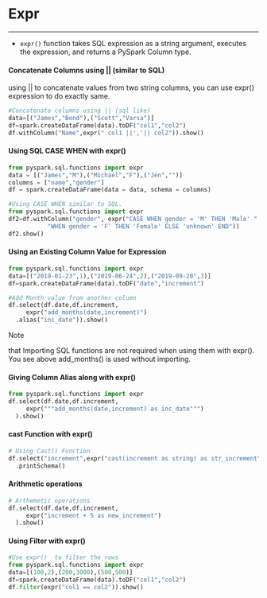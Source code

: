 # Expr

---
* `expr()` function takes SQL expression as a string argument, executes the expression, and returns a PySpark Column type.
#### Concatenate Columns using || (similar to SQL)
using || to concatenate values from two string columns, you can use expr() expression to do exactly same.
```python
#Concatenate columns using || (sql like)
data=[("James","Bond"),("Scott","Varsa")] 
df=spark.createDataFrame(data).toDF("col1","col2") 
df.withColumn("Name",expr(" col1 ||','|| col2")).show()
```
#### Using SQL CASE WHEN with expr()
```python
from pyspark.sql.functions import expr
data = [("James","M"),("Michael","F"),("Jen","")]
columns = ["name","gender"]
df = spark.createDataFrame(data = data, schema = columns)

#Using CASE WHEN similar to SQL.
from pyspark.sql.functions import expr
df2=df.withColumn("gender", expr("CASE WHEN gender = 'M' THEN 'Male' " +
           "WHEN gender = 'F' THEN 'Female' ELSE 'unknown' END"))
df2.show()
```
#### Using an Existing Column Value for Expression
```python
from pyspark.sql.functions import expr
data=[("2019-01-23",1),("2019-06-24",2),("2019-09-20",3)] 
df=spark.createDataFrame(data).toDF("date","increment") 

#Add Month value from another column
df.select(df.date,df.increment,
     expr("add_months(date,increment)")
  .alias("inc_date")).show()
```
>[!Note]
> 
>that Importing SQL functions are not required when using them with expr(). You see above add_months() is used without importing.
#### Giving Column Alias along with expr()
```python
from pyspark.sql.functions import expr
df.select(df.date,df.increment,
     expr("""add_months(date,increment) as inc_date""")
  ).show()
```
#### cast Function with expr()
```python
# Using Cast() Function
df.select("increment",expr("cast(increment as string) as str_increment")) \
  .printSchema()
```
#### Arithmetic operations
```python
# Arthemetic operations
df.select(df.date,df.increment,
     expr("increment + 5 as new_increment")
  ).show()
```
#### Using Filter with expr()
```python
#Use expr()  to filter the rows
from pyspark.sql.functions import expr
data=[(100,2),(200,3000),(500,500)] 
df=spark.createDataFrame(data).toDF("col1","col2") 
df.filter(expr("col1 == col2")).show()
```
